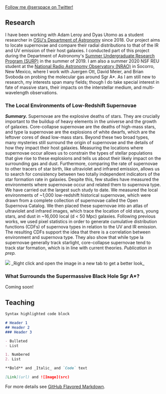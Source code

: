 [Follow me @serspace on Twitter!](http://www.twitter.com/serspace)

## Research
I have been working with Adam Leroy and Dyas Utomo as a student researcher in [OSU's Department of Astronomy](https://astronomy.osu.edu/) since 2018. Our project aims to locate supernovae and compare their radial distributions to that of the IR and UV emission of their host galaxies. I conducted part of this project during the Department of Astronomy's [Summer Undergraduate Research Program (SURP)](https://astronomy.osu.edu/undergraduates/undergraduate-research/surp/alumni) in the summer of 2019. I am also a summer 2020 NSF REU student at the [National Radio Astronomy Observatory (NRAO)](https://science.nrao.edu/opportunities/student-programs/summerstudents) in Socorro, New Mexico, where I work with Juergen Ott, David Meier, and Brian Svoboda on probing the molecular gas around Sgr A*. As I am still new to research, my interests span many fields; though I do take special interest in fate of massive stars, their impacts on the interstellar medium, and multi-wavelength observations.

### The Local Environments of Low-Redshift Supernovae

**_Summary._** Supernovae are the explosive deaths of stars. They are crucially important to the buildup of heavy elements in the universe and the growth of galaxies. Core-collapse supernovae are the deaths of high-mass stars, and type Ia supernovae are the explosions of white dwarfs, which are the leftover cores of dead low-mass stars. Beyond these two broad types, many mysteries still surround the origin of supernovae and the details of how they impact their host galaxies. Measuring the locations where supernovae occur allows us to constrain the types of stellar populations that give rise to these explosions and tells us about their likely impact on the surrounding gas and dust. Furthermore, comparing the rate of supernovae to other tracers of star birth, like ultraviolet and infrared emission, allows us to search for consistency between two totally independent indicators of the star formation rate in galaxies. Despite this, few studies have measured the environments where supernovae occur and related them to supernova type. We have carried out the largest such study to date. We measured the local environments of ~1,000 low-redshift historical supernovae, which were drawn from a complete collection of supernovae called the Open Supernova Catalog. We then placed these supernovae into an atlas of ultraviolet and infrared images, which trace the location of old stars, young stars, and dust in ~16,000 local (d < 50 Mpc) galaxies. Following previous works, we used pixel statistics in order to generate cumulative distribution functions (CDFs) of supernova types in relation to the UV and IR emission. The resulting CDFs support the idea that there is a correlation between environment and supernova type. They also show that while type Ia supernovae generally track starlight, core-collapse supernovae tend to track star formation, which is in line with current theories. _Publication in prep._

<img src="serc7.github.io/sne project poster.png">
_Right click and open the image in a new tab to get a better look_

### What Surrounds the Supermassive Black Hole Sgr A*?
Coming soon!

## Teaching

```markdown
Syntax highlighted code block

# Header 1
## Header 2
### Header 3

- Bulleted
- List

1. Numbered
2. List

**Bold** and _Italic_ and `Code` text

[Link](url) and ![Image](src)
```

For more details see [GitHub Flavored Markdown](https://guides.github.com/features/mastering-markdown/).

